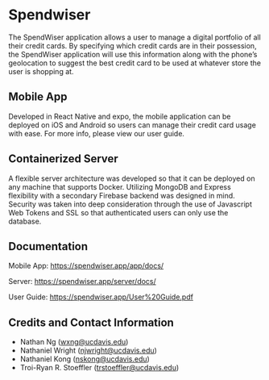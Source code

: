 # Spendwiser

The SpendWiser application allows a user to manage a digital portfolio of all their credit cards. By specifying which credit cards are in their possession, the SpendWiser application will use  this information along with the phone’s geolocation to suggest the best credit card to be used at whatever store the user is shopping at.

## Mobile App

Developed in React Native and expo, the mobile application can be deployed on iOS and Android so users can manage their credit card usage with ease.
For more info, please view our user guide.

## Containerized Server

A flexible server architecture was developed so that it can be deployed on any machine that supports Docker.  Utilizing MongoDB and Express flexibility with a secondary Firebase backend was designed in mind.  Security was taken into deep consideration through the use of Javascript Web Tokens and SSL so that authenticated users can only use the database.

## Documentation
Mobile App: <https://spendwiser.app/app/docs/>

Server: <https://spendwiser.app/server/docs/>

User Guide: <https://spendwiser.app/User%20Guide.pdf>

## Credits and Contact Information
- Nathan Ng (wxng@ucdavis.edu)
- Nathaniel Wright (njwright@ucdavis.edu)
- Nathaniel Kong (nskong@ucdavis.edu)
- Troi-Ryan R. Stoeffler (trstoeffler@ucdavis.edu)
